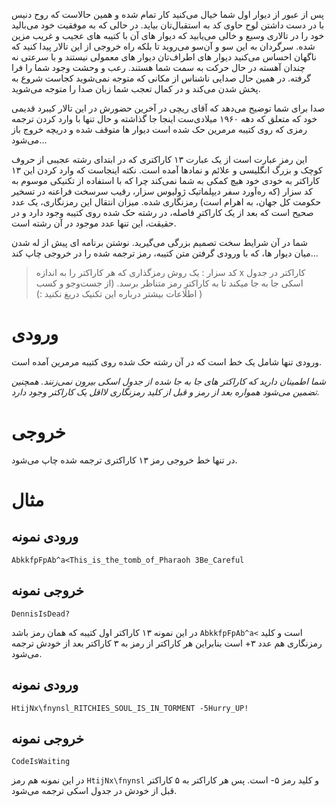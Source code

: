 پس از عبور از دیوار اول شما خیال می‌کنید کار تمام شده و همین حالاست که روح دنیس با در دست داشتن لوح حاوی کد به استقبال‌تان بیاید. در حالی که به موفقیت خود می‌بالید خود را در تالاری وسیع و خالی می‌یابید که دیوار های آن با کتیبه های عجیب و غریب مزین شده. سرگردان به این سو و آن‌سو می‌روید تا بلکه راه خروجی از این تالار پیدا کنید که ناگهان احساس می‌کنید دیوار های اطراف‌تان دیوار های معمولی نیستند و با سرعتی نه چندان آهسته در حال حرکت به سمت شما هستند. رعب و وحشت وجود شما را فرا گرفته. در همین حال صدایی ناشناس از مکانی که متوجه نمی‌شوید کجاست شروع به پخش شدن می‌کند و در کمال تعجب شما زبان صدا را متوجه می‌شوید.

صدا برای شما توضیح می‌دهد که آقای ریچی در آخرین حضورش در این تالار کیبرد قدیمی خود که متعلق که دهه ۱۹۶۰ میلادی‌ست اینجا جا گذاشته و حال تنها با وارد کردن ترجمه رمزی که روی کتیبه مرمرین حک شده است دیوار ها متوقف شده و دریچه خروج باز می‌شود…

این رمز عبارت است از یک عبارت ۱۳ کاراکتری که در ابتدای رشته عجیبی از حروف کوچک و بزرگ انگلیسی و علائم و نمادها آمده است. نکته اینجاست که وارد کردن این ۱۳ کاراکتر به خودی خود هیچ کمکی به شما نمی‌کند چرا که با استفاده از تکنیکی موسوم به کد سزار (که ره‌آورد سفر دیپلماتیک ژولیوس سزار، رقیب سرسخت فراعنه در تسخیر حکومت کل جهان، به اهرام است) رمزنگاری شده. میزان انتقال این رمزنگاری، یک عدد صحیح است که بعد از یک کاراکترِ فاصله، در رشته حک شده روی کتیبه وجود دارد و در حقیقت، این تنها عدد موجود در آن رشته است.

شما در آن شرایط سخت تصمیم بزرگی می‌گیرید. نوشتن برنامه ای پیش از له شدن میان دیوار ها، که با ورودی گرفتن متن کتیبه، رمز ترجمه شده را در خروجی چاپ کند…

>کد سزار : یک روش رمزگذاری که هر کاراکتر را به اندازه x کاراکتر در جدول اسکی جا به جا میکند تا به کاراکترِ رمز متناظر برسد. (از جست‌و‌جو و کسب اطلاعات بیشتر درباره این تکنیک دریغ نکنید :) )
# ورودی

ورودی تنها شامل یک خط است که در آن رشته حک شده روی کتیبه مرمرین آمده است.

*شما اطمینان دارید که کاراکتر های جا به جا شده از جدول اسکی بیرون نمی‌زنند. همچنین تضمین می‌شود همواره بعد از رمز و قبل از کلید رمزنگاری لااقل یک کاراکتر وجود دارد.*

# خروجی

در تنها خط خروجی رمز ۱۳ کاراکتری ترجمه شده چاپ می‌شود.


# مثال

## ورودی نمونه
```
AbkkfpFpAb^a<This_is_the_tomb_of_Pharaoh 3‌Be_Careful
```


## خروجی نمونه
```
DennisIsDead?
```

در این نمونه ۱۳ کاراکتر اول کتیبه که همان رمز باشد `AbkkfpFpAb^a<` است و کلید رمزنگاری هم عدد ۳+ است بنابراین هر کاراکتر از رمز به ۳ کاراکتر بعد از خودش ترجمه می‌شود.

## ورودی نمونه
```
HtijNx\fnynsl_RITCHIES_SOUL_IS_IN_TORMENT -5Hurry_UP!
```


## خروجی نمونه
```
CodeIsWaiting
```


در این نمونه هم رمز `HtijNx\fnynsl` و کلید رمز ۵- است. پس هر کاراکتر به ۵ کاراکتر قبل از خودش در جدول اسکی ترجمه می‌شود.